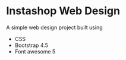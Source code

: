# Instashop Web Design

A simple web design project built using

- CSS
- Bootstrap 4.5
- Font awesome 5
